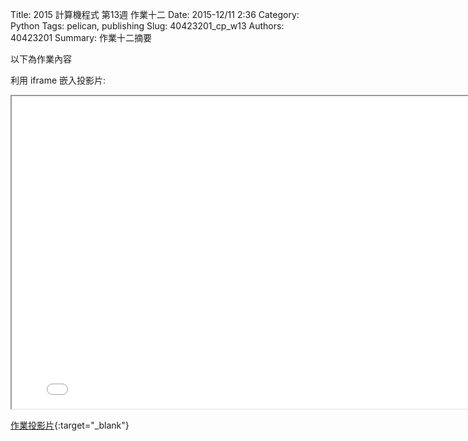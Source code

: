 Title: 2015 計算機程式 第13週 作業十二
Date: 2015-12/11 2:36
Category: Python
Tags: pelican, publishing
Slug: 40423201_cp_w13
Authors: 40423201
Summary: 作業十二摘要

以下為作業內容

利用 iframe 嵌入投影片:

<iframe src="40423201_cp_w13_p.html" width="800" height="500"></iframe>

[作業投影片](40423201_cp_w13_p.html){:target="_blank"}

